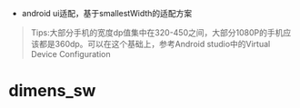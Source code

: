 - android ui适配，基于smallestWidth的适配方案


> Tips:大部分手机的宽度dp值集中在320-450之间，大部分1080P的手机应该都是360dp。可以在这个基础上，参考Android studio中的Virtual Device Configuration

# dimens_sw
